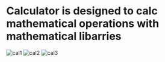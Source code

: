 # Calculator is designed to calc mathematical operations with mathematical libarries
![cal1](https://user-images.githubusercontent.com/47347255/132162713-e66039f8-49b2-4419-972a-a456958aa29e.jpg)
![cal2](https://user-images.githubusercontent.com/47347255/132162726-e7547460-c435-4ee8-9032-0dac1768114c.jpg)
![cal3](https://user-images.githubusercontent.com/47347255/132162736-26d074e9-213f-45b6-bb43-e86947e55182.jpg)

